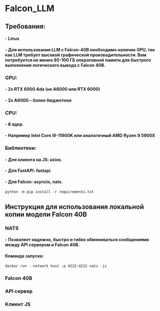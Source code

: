 # **Falcon_LLM**

## **Требования**: 
#### - Linux 
#### - Для использования LLM с Falcon-40B необходимо наличие GPU, так как LLM требует высокой графической производительности. Вам потребуется не менее 85-100 ГБ оперативной памяти для быстрого выполнения логического вывода с Falcon 40B.
### GPU:
#### - 2x RTX 6000 Ada (не A6000 или RTX 6000)
#### - 2x A6000 – более бюджетное
### CPU:
#### - 8 ядер.
#### - Например Intel Core i9-11900K или аналогичный AMD Ryzen 9 5900X

### Библиотеки:
#### - Для клиента на JS: axios.
#### - Для FastAPI: fastapi.
#### - Для Falcon: asyncio, nats.
```
python -m pip install -r requirements.txt
```
## **Инструкция для использования локальной копии модели Falcon 40B**
### NATS
#### - Позволяет надежно, быстро и гибко обмениваться сообщениями между API сервером и Falcon 40B.
#### Команда запуска:
```
docker run --network host -p 4222:4222 nats -js
```


### Falcon 40B


### API сервер


### Клиент JS
